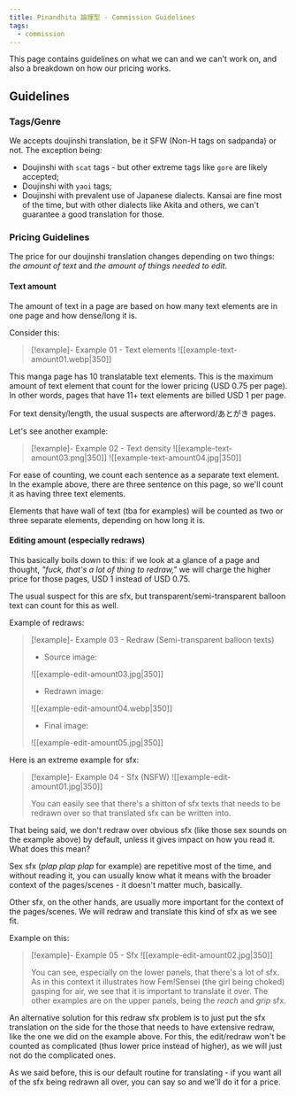 ```yaml
---
title: Pinandhita 論理型 - Commission Guidelines
tags:
  - commission
---
```

This page contains guidelines on what we can and we can't work on, and also a breakdown on how our pricing works.
## Guidelines
### Tags/Genre

We accepts doujinshi translation, be it SFW (Non-H tags on sadpanda) or not. The exception being:

- Doujinshi with `scat` tags - but other extreme tags like `gore` are likely accepted;
- Doujinshi with `yaoi` tags;
- Doujinshi with prevalent use of Japanese dialects. Kansai are fine most of the time, but with other dialects like Akita and others, we can't guarantee a good translation for those.

### Pricing Guidelines

The price for our doujinshi translation changes depending on two things: *the amount of text* and *the amount of things needed to edit*.
#### Text amount

The amount of text in a page are based on how many text elements are in one page and how dense/long it is.

Consider this:

> [!example]- Example 01 - Text elements
> ![[example-text-amount01.webp|350]]

This manga page has 10 translatable text elements. This is the maximum amount of text element that count for the lower pricing (USD 0.75 per page). In other words, pages that have 11+ text elements are billed USD 1 per page.

For text density/length, the usual suspects are afterword/あとがき pages.

Let's see another example:

> [!example]- Example 02 - Text density
> ![[example-text-amount03.png|350]]
> ![[example-text-amount04.jpg|350]]

For ease of counting, we count each sentence as a separate text element. In the example above, there are three sentence on this page, so we'll count it as having three text elements.

Elements that have wall of text (tba for examples) will be counted as two or three separate elements, depending on how long it is.

#### Editing amount (especially redraws)

This basically boils down to this: if we look at a glance of a page and thought, *"fuck, that's a lot of thing to redraw,"* we will charge the higher price for those pages, USD 1 instead of USD 0.75.

The usual suspect for this are sfx, but transparent/semi-transparent balloon text can count for this as well.

Example of redraws:

> [!example]- Example 03 - Redraw (Semi-transparent balloon texts)
> - Source image:
>
> ![[example-edit-amount03.jpg|350]]
>
> - Redrawn image:
>
> ![[example-edit-amount04.webp|350]]
>
> - Final image:
>
> ![[example-edit-amount05.jpg|350]]

Here is an extreme example for sfx:

> [!example]- Example 04 - Sfx (NSFW)
> ![[example-edit-amount01.jpg|350]]
> 
> You can easily see that there's a shitton of sfx texts that needs to be redrawn over so that translated sfx can be written into.

That being said, we don't redraw over obvious sfx (like those sex sounds on the example above) by default, unless it gives impact on how you read it. What does this mean?

Sex sfx (*plap plap plap* for example) are repetitive most of the time, and without reading it, you can usually know what it means with the broader context of the pages/scenes - it doesn't matter much, basically.

Other sfx, on the other hands, are usually more important for the context  of the pages/scenes. We will redraw and translate this kind of sfx as we see fit.

Example on this:

> [!example]- Example 05 - Sfx
> ![[example-edit-amount02.jpg|350]]
>
> You can see, especially on the lower panels, that there's a lot of sfx. As in this context it illustrates how Fem!Sensei (the girl being choked) gasping for air, we see that it is important to translate it over. The other examples are on the upper panels, being the *reach* and *grip* sfx.

An alternative solution for this redraw sfx problem is to just put the sfx translation on the side for the those that needs to have extensive redraw, like the one we did on the example above. For this, the edit/redraw won't be counted as complicated (thus lower price instead of higher), as we will just not do the complicated ones.

As we said before, this is our default routine for translating - if you want all of the sfx being redrawn all over, you can say so and we'll do it for a price.
